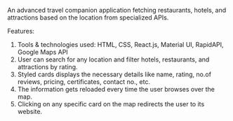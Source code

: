 An advanced travel companion application fetching restaurants, hotels, and attractions based on the location from specialized APIs.

Features:
1) Tools & technologies used: HTML, CSS, React.js, Material UI, RapidAPI, Google Maps API
2) User can search for any location and filter hotels, restaurants, and attractions by rating.
3) Styled cards displays the necessary details like name, rating, no.of reviews, pricing, certificates, contact no., etc.
4) The information gets reloaded every time the user browses over the map.
5) Clicking on any specific card on the map redirects the user to its website.
